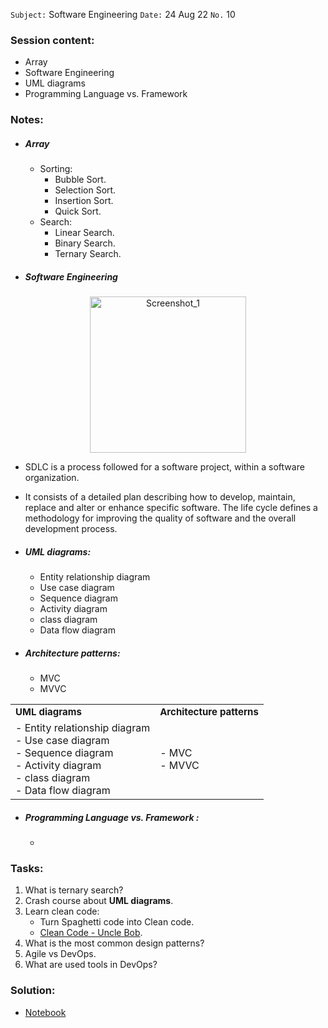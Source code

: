 `Subject:` Software Engineering
`Date:` 24 Aug 22 `No.` 10

### Session content:

- Array
- Software Engineering
- UML diagrams 
- Programming Language vs. Framework

### Notes:

- ##### Array
  
  - Sorting:
    - Bubble Sort.
    - Selection Sort.
    - Insertion Sort.
    - Quick Sort.
  - Search:
    - Linear Search.
    - Binary Search.
    - Ternary Search.

- ##### Software Engineering

<p align="center">
<img src="https://bigwater.consulting/wp-content/uploads/2019/04/SDLC_BWC.png" alt="Screenshot_1" style="width:250px;"/>

  -  SDLC is a process followed for a software project, within a software organization. 

  - It consists of a detailed plan describing how to develop, maintain, replace and alter or enhance specific software. The life cycle defines a methodology for improving the quality of software and the overall development process. ​	


- ##### UML diagrams:
  - Entity relationship diagram
  - Use case diagram
  - Sequence diagram
  - Activity diagram
  - class diagram
  - Data flow diagram
  
- ##### Architecture patterns:
  - MVC
  - MVVC
  



<table border="0">
 <tr>
    <td><b style="font-size:15px">UML diagrams</b></td>
    <td><b style="font-size:15px">Architecture patterns</b></td>
 </tr>
 <tr>
    <td>
        - Entity relationship diagram </br>
- Use case diagram </br>
- Sequence diagram </br>
- Activity diagram </br>
- class diagram </br>
- Data flow diagram</td>
<td>
- MVC </br>
- MVVC 
</td> </tr></table>



- ##### Programming Language vs. Framework :
  
  - 


### Tasks:

1. What is ternary search?
2. Crash course about **UML diagrams**.
3. Learn clean code:
    -  Turn Spaghetti code into Clean code.
    -  [Clean Code - Uncle Bob](https://www.youtube.com/watch?v=7EmboKQH8lM&list=PLmmYSbUCWJ4x1GO839azG_BBw8rkh-zOj).
4. What is the most common design patterns?
5. Agile vs DevOps.
6. What are used tools in DevOps?

### Solution:

- [Notebook](https://github.com/AhmedUZaki/INSTANT-AI/blob/main/Track%201_%20Python%20for%20Data%20science/Session%2010/Session%2010%20Tasks%20Solution.ipynb)



